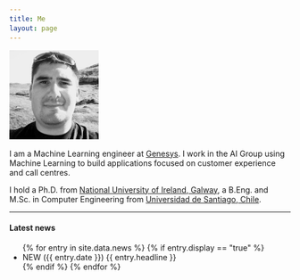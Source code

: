 ```yaml
---
title: Me
layout: page
---
```


<div class="row">
<div class="col-md-4 col-xs-12 text-center">
    <div class="centerBlock">
        <img id="image_main" alt="Emir Muñoz" width="160" height="160" src="/assets/me.png">
    </div>
    <!--<b>
        <span property="foaf:title"></span>
        <span property="foaf:givenname">Emir</span>
        <span property="foaf:familyName">Muñoz</span>
    </b>-->
</div>

<div class="col-md-8 col-xs-12 text-justify">
<p>
I am a Machine Learning engineer at <a href="https://www.genesys.com/">Genesys</a>. I work in the AI Group using Machine Learning to build applications focused on customer experience and call centres.
</p>
<p>
I hold a Ph.D. from <a href="https://www.nuigalway.ie/">National University of Ireland, Galway</a>, a B.Eng. and M.Sc. in Computer Engineering from <a href="https://www.usach.cl/">Universidad de Santiago, Chile</a>.
</p>
</div>
</div>

<hr />

<div class="row">
<div class="col-md-12 col-xs-12">
    <h4><b>Latest news</b></h4>
    <ul>
        {% for entry in site.data.news %}
            {% if entry.display == "true" %}
            <li><span class="label label-success">NEW ({{ entry.date }})</span>&nbsp;<span>{{ entry.headline }}</span></li>
            {% endif %}
        {% endfor %}
    </ul>
</div>
</div>
